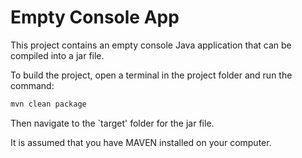 # Empty Console App

This project contains an empty console Java application that can be compiled into a jar file.

To build the project, open a terminal in the project folder and run the command:

```bash
mvn clean package
```

Then navigate to the `target' folder for the jar file.

It is assumed that you have MAVEN installed on your computer.
